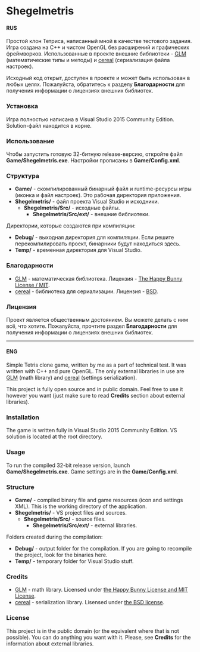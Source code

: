 # Shegelmetris

#### RUS

Простой клон Тетриса, написанный мной в качестве тестового задания. Игра создана на C++ и чистом OpenGL без расширений и графических фреймворков. Использованные в проекте внешние библиотеки - [GLM](http://glm.g-truc.net/) (математические типы и методы) и [cereal](http://uscilab.github.io/cereal/) (сериализация файла настроек).

Исходный код открыт, доступен в проекте и может быть использован в любых целях. Пожалуйста, обратитесь к разделу **Благодарности** для получения информации о лицензиях внешних библиотек.

### Установка

Игра полностью написана в Visual Studio 2015 Community Edition. Solution-файл находится в корне.

### Использование

Чтобы запустить готовую 32-битную release-версию, откройте файл **Game/Shegelmetris.exe**. Настройки прописаны в **Game/Config.xml**.

### Структура

- **Game/** - скомпилированный бинарный файл и runtime-ресурсы игры (иконка и файл настроек). Это рабочая директория приложения.
- **Shegelmetris/** - файл проекта Visual Studio и исходники.
  * **Shegelmetris/Src/** - исходные файлы.
    * **Shegelmetris/Src/ext/** - внешние библиотеки.

Директории, которые создаются при компиляции:
- **Debug/** - выходная директория для компиляции. Если решите перекомпилировать проект, бинарники будут находиться здесь.
- **Temp/** - временная директория для Visual Studio.

### Благодарности

- [GLM](http://glm.g-truc.net/) - математическая библиотека. Лицензия - [The Happy Bunny License / MIT](http://glm.g-truc.net/copying.txt).
- [cereal](http://uscilab.github.io/cereal/) - библиотека для сериализации. Лицензия - [BSD](https://opensource.org/licenses/BSD-3-Clause).

### Лицензия

Проект является общественным достоянием. Вы можете делать с ним всё, что хотите. Пожалуйста, прочтите раздел **Благодарности** для получения информации о лицензиях внешних библиотек.

______

#### ENG

Simple Tetris clone game, written by me as a part of technical test. It was written with C++ and pure OpenGL. The only external libraries in use are [GLM](http://glm.g-truc.net/) (math library) and [cereal](http://uscilab.github.io/cereal/) (settings serialization).

This project is fully open source and in public domain. Feel free to use it however you want (just make sure to read **Credits** section about external libraries).

### Installation

The game is written fully in Visual Studio 2015 Community Edition. VS solution is located at the root directory.

### Usage

To run the compiled 32-bit release version, launch **Game/Shegelmetris.exe**. Game settings are in the **Game/Config.xml**.

### Structure

- **Game/** - compiled binary file and game resources (icon and settings XML). This is the working directory of the application.
- **Shegelmetris/** - VS project files and sources.
  * **Shegelmetris/Src/** - source files.
    * **Shegelmetris/Src/ext/** - external libraries.

Folders created during the compilation:
- **Debug/** - output folder for the compilation. If you are going to recompile the project, look for the binaries here.
- **Temp/** - temporary folder for Visual Studio stuff.

### Credits

- [GLM](http://glm.g-truc.net/) - math library. Licensed under [the Happy Bunny License and MIT License](http://glm.g-truc.net/copying.txt).
- [cereal](http://uscilab.github.io/cereal/) - serialization library. Lisensed under [the BSD license](https://opensource.org/licenses/BSD-3-Clause).

### License

This project is in the public domain (or the equivalent where that is not possible). You can do anything you want with it. Please, see **Credits** for the information about external libraries.
